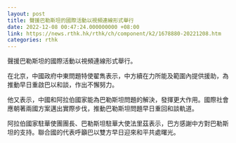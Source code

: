 ```yaml
---
layout: post
title: 聲援巴勒斯坦的國際活動以視頻連線形式舉行
date: 2022-12-08 00:47:24.000000000 +08:00
link: https://news.rthk.hk/rthk/ch/component/k2/1678880-20221208.htm
categories: rthk
---
```


聲援巴勒斯坦的國際活動以視頻連線形式舉行。

在北京，中國政府中東問題特使翟雋表示，中方續在力所能及範圍內提供援助，為推動早日重啟巴以和談，作出不懈努力。

他又表示，中國和阿拉伯國家能為巴勒斯坦問題的解決，發揮更大作用。國際社會應朝著兩國方案邁出實際步伐，推動巴勒斯坦問題早日重回和談軌道。

阿拉伯國家駐華使團團長、巴勒斯坦駐華大使法里茲表示，巴方感謝中方對巴勒斯坦的支持。聯合國的代表呼籲巴以雙方早日迎來和平共處曙光。
